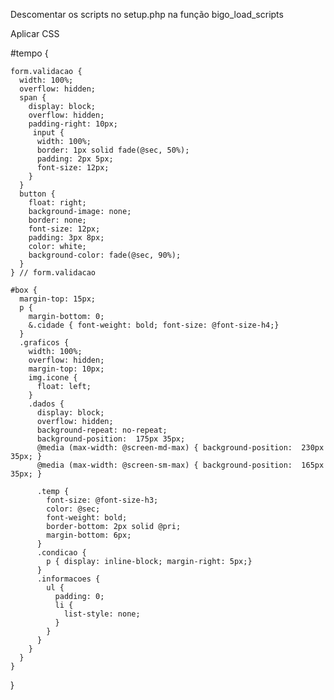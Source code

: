 Descomentar os scripts no setup.php na função bigo_load_scripts

Aplicar CSS

#tempo {

    form.validacao {
      width: 100%;
      overflow: hidden;
      span {
        display: block;
        overflow: hidden;
        padding-right: 10px;
         input { 
          width: 100%;
          border: 1px solid fade(@sec, 50%);
          padding: 2px 5px;
          font-size: 12px;
        }
      }
      button {
        float: right;
        background-image: none;
        border: none;
        font-size: 12px;
        padding: 3px 8px;
        color: white;
        background-color: fade(@sec, 90%);
      }
    } // form.validacao

    #box {
      margin-top: 15px;
      p {
        margin-bottom: 0;
        &.cidade { font-weight: bold; font-size: @font-size-h4;}
      }
      .graficos {
        width: 100%;
        overflow: hidden;
        margin-top: 10px;
        img.icone {
          float: left;
        }
        .dados {
          display: block;
          overflow: hidden;
          background-repeat: no-repeat;
          background-position:  175px 35px;
          @media (max-width: @screen-md-max) { background-position:  230px 35px; }
          @media (max-width: @screen-sm-max) { background-position:  165px 35px; }

          .temp {
            font-size: @font-size-h3;
            color: @sec;
            font-weight: bold;
            border-bottom: 2px solid @pri;
            margin-bottom: 6px;
          }
          .condicao {
            p { display: inline-block; margin-right: 5px;}
          }
          .informacoes {
            ul {
              padding: 0;
              li {
                list-style: none;
              }
            }
          }
        }
      }
    }
  }